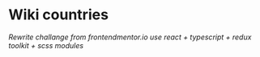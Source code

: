 # Wiki countries

_Rewrite challange from frontendmentor.io use react + typescript + redux toolkit + scss modules_
